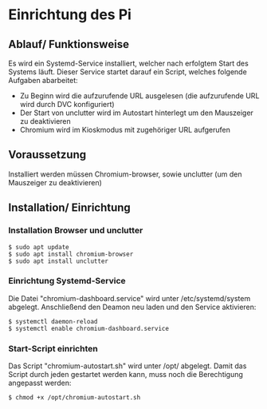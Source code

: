 # Einrichtung des Pi

## Ablauf/ Funktionsweise
Es wird ein Systemd-Service installiert, welcher nach erfolgtem Start des Systems läuft.
Dieser Service startet darauf ein Script, welches folgende Aufgaben abarbeitet:
 - Zu Beginn wird die aufzurufende URL ausgelesen (die aufzurufende URL wird durch DVC konfiguriert)
 - Der Start von unclutter wird im Autostart hinterlegt um den Mauszeiger zu deaktivieren
 - Chromium wird im Kioskmodus mit zugehöriger URL aufgerufen

## Voraussetzung
Installiert werden müssen Chromium-browser, sowie unclutter (um den Mauszeiger zu deaktivieren)

## Installation/ Einrichtung
### Installation Browser und unclutter
```
$ sudo apt update
$ sudo apt install chromium-browser
$ sudo apt install unclutter
```
### Einrichtung Systemd-Service
Die Datei "chromium-dashboard.service" wird unter /etc/systemd/system abgelegt.
Anschließend den Deamon neu laden und den Service aktivieren:
```
$ systemctl daemon-reload
$ systemctl enable chromium-dashboard.service
```
### Start-Script einrichten
Das Script "chromium-autostart.sh" wird unter /opt/ abgelegt.
Damit das Script durch jeden gestartet werden kann, muss noch die Berechtigung angepasst werden:
```
$ chmod +x /opt/chromium-autostart.sh
